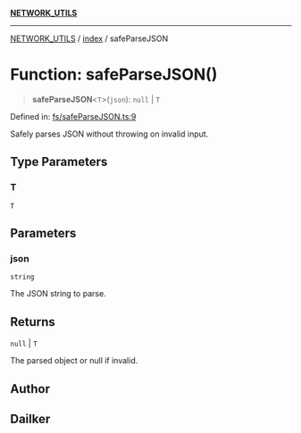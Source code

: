 [**NETWORK_UTILS**](../../README.md)

***

[NETWORK_UTILS](../../README.md) / [index](../README.md) / safeParseJSON

# Function: safeParseJSON()

> **safeParseJSON**\<`T`\>(`json`): `null` \| `T`

Defined in: [fs/safeParseJSON.ts:9](https://github.com/dailker/everyutil-js/blob/b3e269da55b7d96c15eb37e98c5c4f6b94f05f6f/src/fs/safeParseJSON.ts#L9)

Safely parses JSON without throwing on invalid input.

## Type Parameters

### T

`T`

## Parameters

### json

`string`

The JSON string to parse.

## Returns

`null` \| `T`

The parsed object or null if invalid.

## Author

## Dailker
